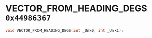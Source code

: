 # VECTOR_FROM_HEADING_DEGS `0x44986367`

```cpp
void VECTOR_FROM_HEADING_DEGS(int _Unk0, int _Unk1);
```